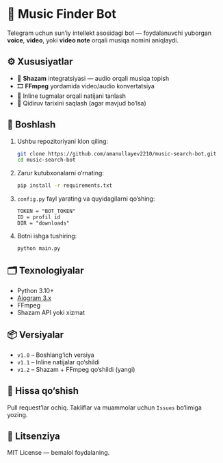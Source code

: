 # 🎵 Music Finder Bot

Telegram uchun sun’iy intellekt asosidagi bot — foydalanuvchi yuborgan **voice**, **video**, yoki **video note** orqali musiqa nomini aniqlaydi.

## ⚙️ Xususiyatlar

- 🎤 **Shazam** integratsiyasi — audio orqali musiqa topish
- 🎞️ **FFmpeg** yordamida video/audio konvertatsiya
- 📎 Inline tugmalar orqali natijani tanlash
- 🔎 Qidiruv tarixini saqlash (agar mavjud bo‘lsa)

## 🚀 Boshlash

1. Ushbu repozitoriyani klon qiling:
   ```bash
   git clone https://github.com/amanullayev2210/music-search-bot.git
   cd music-search-bot
   ```

2. Zarur kutubxonalarni o‘rnating:
   ```bash
   pip install -r requirements.txt
   ```

3. `config.py` fayl yarating va quyidagilarni qo‘shing:
   ```config
   TOKEN = "BOT_TOKEN"
   ID = profil id 
   DIR = "downloads"
   ```

4. Botni ishga tushiring:
   ```bash
   python main.py
   ```

## 🗂 Texnologiyalar

- Python 3.10+
- [Aiogram 3.x](https://docs.aiogram.dev/)
- FFmpeg
- Shazam API yoki xizmat

## 📦 Versiyalar

- `v1.0` – Boshlang‘ich versiya
- `v1.1` – Inline natijalar qo‘shildi
- `v1.2` – Shazam + FFmpeg qo‘shildi (yangi)

## 🤝 Hissa qo‘shish

Pull request’lar ochiq. Takliflar va muammolar uchun `Issues` bo‘limiga yozing.

## 📜 Litsenziya

MIT License — bemalol foydalaning.
